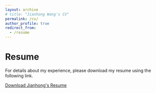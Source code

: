 ```yaml
---
layout: archive
# title: "Jianhong Wang's CV"
permalink: /cv/
author_profile: true
redirect_from:
  - /resume
---
```


<!-- {% include base_path %} -->

<!-- Education
======
* Ph.D. in Electrical and Electronic Engineering Research (Thesis title: Shapley Value Based Multi-Agent Reinforcement Learning: Theory, Method and Its Application to Energy Network), Imperial College London, UK, 2019-2023
* M.Res. in Web Science and Big Data Analytics, University College London, UK, 2017-2018 (Distinction)
* M.Sc. in Computing (Machine Learning), Imperial College London, UK, 2016-2017 (Merit)
* B.Eng. in Computer Science and Electronic Engineering, University of Liverpool, UK, 2012-2016 (First-Class Honours Degree)


Work Experience
======
* 09/2024 - Now: Senior Research Associate
  * School of Engineering Mathematics and Technology, University of Bristol, UK
  * Duties: Working for the national AI hub in Information Theory for Distributed AI (INFORMED-AI)
  * Line Manager: Prof. Jonathan Lawry

* 02/2023 - 09/2024: Postdoctoral Research Associate
  * Center for AI Fundamentals, The University of Manchester, UK
  * Duties: Working on ad hoc teamwork and multi-agent reinforcement learning
  * Line Manager: Prof. Samuel Kaski

* 09/2021 - 05/2022: Graduate Teaching Assistant
  * Imperial College London, UK
  * Duties: Working as the graduate teaching assistant for an undergraduate course: ELEC60019 Machine Learning and a graduate course: ELEC60009 Deep Learning

* 11/2020 - 03/2021: Part-Time Research Internship
  * Huawei London Research Center
  * Duties: Investigating the switching control mechanism for reward shaping in reinforcement learning.
  * Line Manager: Dr. David Mguni -->

Resume
======
For details about my experience, please download my resume using the following link.

<object data="../files/Jianhong_Wang_Resume.pdf" type="application/pdf" width="100%" height="800">
  <a href="../files/Jianhong_Wang_Resume.pdf">Download Jianhong's Resume</a>
</object>

<!-- Skills
======
* Skill 1
* Skill 2
  * Sub-skill 2.1
  * Sub-skill 2.2
  * Sub-skill 2.3
* Skill 3

Publications
======
  <ul>{% for post in site.publications %}
    {% include archive-single-cv.html %}
  {% endfor %}</ul>
  
Talks
======
  <ul>{% for post in site.talks %}
    {% include archive-single-talk-cv.html %}
  {% endfor %}</ul> -->
  
<!-- Teaching
======
  <ul>{% for post in site.teaching %}
    {% include archive-single-cv.html %}
  {% endfor %}</ul> -->
  
<!-- Service and leadership
======
* Currently signed in to 43 different slack teams -->
